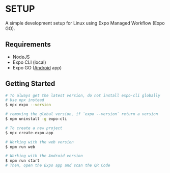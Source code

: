 # SETUP

A simple development setup for Linux using Expo Managed Workflow (Expo GO).

## Requirements

- NodeJS
- Expo CLI (local)
- Expo GO ([Android](https://play.google.com/store/apps/details?id=host.exp.exponent) app)

## Getting Started

```bash
# To always get the latest version, do not install expo-cli globally
# Use npx instead
$ npx expo --version

# removing the global version, if `expo --version` return a version
$ npm uninstall -g expo-cli

# To create a new project
$ npx create-expo-app

# Working with the web version
$ npm run web

# Working with the Android version
$ npm run start
# Then, open the Expo app and scan the QR Code
```
